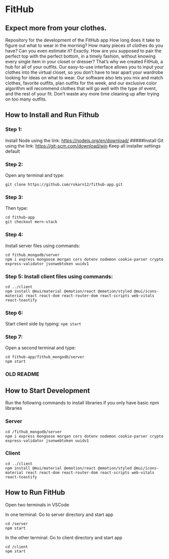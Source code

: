 # FitHub
## Expect more from your clothes.
Repository for the development of the FitHub app
How long does it take to figure out what to wear in the morning? How many pieces of clothes do you have? Can you even estimate it? Exactly. How are you supposed to pair the perfect top with the perfect bottom, in a timely fashion, without knowing every single item in your closet or dresser? That’s why we created FitHub, a hub for all of your outfits. Our easy-to-use interface allows you to input your clothes into the virtual closet, so you don’t have to tear apart your wardrobe looking for ideas on what to wear. Our software also lets you mix and match clothes, favorite outfits, plan outfits for the week, and our exclusive color algorithm will recommend clothes that will go well with the type of event, and the rest of your fit. Don’t waste any more time cleaning up after trying on too many outfits.

## How to Install and Run Fithub

### Step 1:
Install Node using the link:
https://nodejs.org/en/download/ 
#####Install Git using the link:
https://git-scm.com/download/win
Keep all installer settings default

### Step 2: 
Open any terminal and type:
```
git clone https://github.com/rokarn12/fithub-app.git
```

### Step 3:
Then type:
```
cd fithub-app
git checkout mern-stack
```

### Step 4:
Install server files using commands:
```
cd fithub_mongodb/server
npm i express mongoose morgan cors dotenv nodemon cookie-parser crypto express-validator jsonwebtoken uuidv1
```

### Step 5: Install client files using commands:
```
cd ../client
npm install @mui/material @emotion/react @emotion/styled @mui/icons-material react react-dom react-router-dom react-scripts web-vitals react-toastify
```

### Step 6:
Start client side by typing:
```npm start```

### Step 7:
Open a second terminal and type:
```
cd fithub-app/fithub_mongodb/server
npm start
```




### OLD README
## How to Start Development
Run the following commands to install libraries if you only have basic npm libraries

### Server
```
cd /fithub_mongodb/server
npm i express mongoose morgan cors dotenv nodemon cookie-parser crypto express-validator jsonwebtoken uuidv1
```

### Client
```
cd ../client
npm install @mui/material @emotion/react @emotion/styled @mui/icons-material react react-dom react-router-dom react-scripts web-vitals react-toastify
```

## How to Run FitHub
Open two terminals in VSCode

In one terminal:
Go to server directory and start app
```
cd /server
npm start
```

In the other terminal:
Go to client directory and start app
```
cd /client
npm start
```

